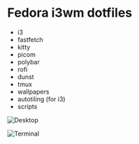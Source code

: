 # Fedora i3wm dotfiles

- i3
- fastfetch
- kitty
- picom
- polybar
- rofi
- dunst
- tmux
- wallpapers
- autotiling (for i3)
- scripts

![Desktop](https://github.com/user-attachments/assets/7614bee5-f656-4c8a-9b40-39802484509a)

![Terminal](https://github.com/user-attachments/assets/62b76b35-4d78-411a-acc8-acf9890f28b1)


